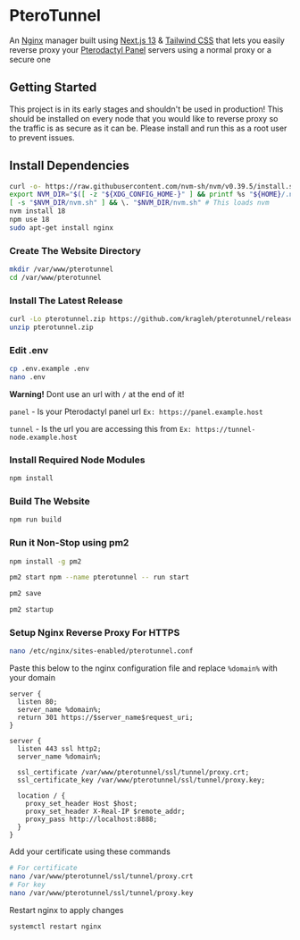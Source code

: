 # PteroTunnel 
An [Nginx](https://nginx.org/) manager built using [Next.js 13](https://nextjs.org/) & [Tailwind CSS](https://tailwindcss.com/) that lets you easily reverse proxy your [Pterodactyl Panel](https://pterodactyl.io/) servers using a normal proxy or a secure one

## Getting Started
This project is in its early stages and shouldn't be used in production! This should be installed on every node that you would like to reverse proxy so the traffic is as secure as it can be. Please install and run this as a root user to prevent issues.

## Install Dependencies
```bash
curl -o- https://raw.githubusercontent.com/nvm-sh/nvm/v0.39.5/install.sh | bash
export NVM_DIR="$([ -z "${XDG_CONFIG_HOME-}" ] && printf %s "${HOME}/.nvm" || printf %s "${XDG_CONFIG_HOME}/nvm")"
[ -s "$NVM_DIR/nvm.sh" ] && \. "$NVM_DIR/nvm.sh" # This loads nvm
nvm install 18
npm use 18
sudo apt-get install nginx
```

### Create The Website Directory
```bash
mkdir /var/www/pterotunnel
cd /var/www/pterotunnel
```

### Install The Latest Release
```bash
curl -Lo pterotunnel.zip https://github.com/kragleh/pterotunnel/releases/latest/download/pterotunnel.zip
unzip pterotunnel.zip
```

### Edit .env

```bash
cp .env.example .env
nano .env
```

**Warning!** Dont use an url with `/` at the end of it!

`panel` - Is your Pterodactyl panel url `Ex: https://panel.example.host` 

`tunnel` - Is the url you are accessing this from `Ex: https://tunnel-node.example.host`

### Install Required Node Modules
```bash
npm install
```

### Build The Website
```bash
npm run build
```

### Run it Non-Stop using pm2

```bash
npm install -g pm2

pm2 start npm --name pterotunnel -- run start

pm2 save

pm2 startup
```

### Setup Nginx Reverse Proxy For HTTPS
```bash
nano /etc/nginx/sites-enabled/pterotunnel.conf
```

Paste this below to the nginx configuration file and replace `%domain%` with your domain
```
server {
  listen 80;
  server_name %domain%;
  return 301 https://$server_name$request_uri;
}

server {
  listen 443 ssl http2;
  server_name %domain%;

  ssl_certificate /var/www/pterotunnel/ssl/tunnel/proxy.crt;
  ssl_certificate_key /var/www/pterotunnel/ssl/tunnel/proxy.key;

  location / {
    proxy_set_header Host $host;
    proxy_set_header X-Real-IP $remote_addr;
    proxy_pass http://localhost:8888;
  }
}
```

Add your certificate using these commands
```bash
# For certificate
nano /var/www/pterotunnel/ssl/tunnel/proxy.crt
# For key
nano /var/www/pterotunnel/ssl/tunnel/proxy.key
```

Restart nginx to apply changes
```bash
systemctl restart nginx
```
